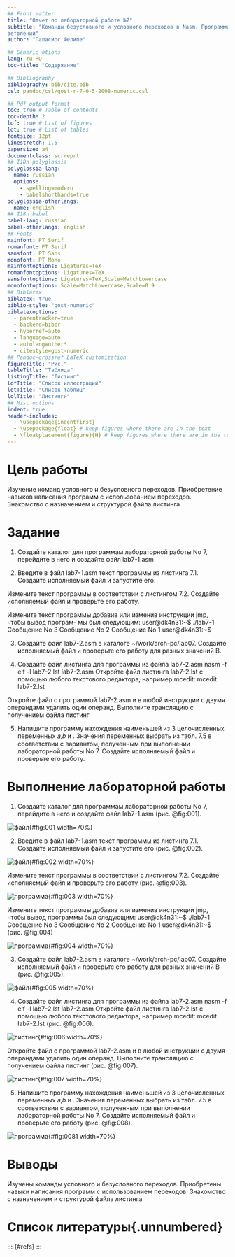 ```yaml
---
## Front matter
title: "Отчет по лабораторной работе №7"
subtitle: "Команды безусловного и условного переходов в Nasm. Программирование
ветвлений"
author: "Паласиос Фелипе"

## Generic otions
lang: ru-RU
toc-title: "Содержание"

## Bibliography
bibliography: bib/cite.bib
csl: pandoc/csl/gost-r-7-0-5-2008-numeric.csl

## Pdf output format
toc: true # Table of contents
toc-depth: 2
lof: true # List of figures
lot: true # List of tables
fontsize: 12pt
linestretch: 1.5
papersize: a4
documentclass: scrreprt
## I18n polyglossia
polyglossia-lang:
  name: russian
  options:
	- spelling=modern
	- babelshorthands=true
polyglossia-otherlangs:
  name: english
## I18n babel
babel-lang: russian
babel-otherlangs: english
## Fonts
mainfont: PT Serif
romanfont: PT Serif
sansfont: PT Sans
monofont: PT Mono
mainfontoptions: Ligatures=TeX
romanfontoptions: Ligatures=TeX
sansfontoptions: Ligatures=TeX,Scale=MatchLowercase
monofontoptions: Scale=MatchLowercase,Scale=0.9
## Biblatex
biblatex: true
biblio-style: "gost-numeric"
biblatexoptions:
  - parentracker=true
  - backend=biber
  - hyperref=auto
  - language=auto
  - autolang=other*
  - citestyle=gost-numeric
## Pandoc-crossref LaTeX customization
figureTitle: "Рис."
tableTitle: "Таблица"
listingTitle: "Листинг"
lofTitle: "Список иллюстраций"
lotTitle: "Список таблиц"
lolTitle: "Листинги"
## Misc options
indent: true
header-includes:
  - \usepackage{indentfirst}
  - \usepackage{float} # keep figures where there are in the text
  - \floatplacement{figure}{H} # keep figures where there are in the text
---
```


# Цель работы

Изучение команд условного и безусловного переходов. Приобретение навыков написания
программ с использованием переходов. Знакомство с назначением и структурой файла
листинга

# Задание

1. Создайте каталог для программам лабораторной работы No 7, перейдите в него и создайте файл lab7-1.asm

2. Введите в файл lab7-1.asm текст программы из листинга 7.1. Создайте исполняемый файл и запустите его.

Измените текст программы в соответствии с листингом 7.2. Создайте исполняемый файл и проверьте его работу.

Измените текст программы добавив или изменив инструкции jmp, чтобы вывод програм-
мы был следующим:
user@dk4n31:~$ ./lab7-1
Сообщение No 3
Сообщение No 2
Сообщение No 1
user@dk4n31:~$

3. Создайте файл lab7-2.asm в каталоге ~/work/arch-pc/lab07. Создайте исполняемый файл и проверьте его работу для разных значений B.

4. Создайте файл листинга для программы из файла lab7-2.asm
nasm -f elf -l lab7-2.lst lab7-2.asm
Откройте файл листинга lab7-2.lst с помощью любого текстового редактора, например
mcedit:
mcedit lab7-2.lst

Откройте файл с программой lab7-2.asm и в любой инструкции с двумя операндами
удалить один операнд. Выполните трансляцию с получением файла листинг

5. Напишите программу нахождения наименьшей из 3 целочисленных переменных 𝑎,𝑏 и . Значения переменных выбрать из табл. 7.5 в соответствии с вариантом, полученным при выполнении лабораторной работы No 7. Создайте исполняемый файл и проверьте его работу.

# Выполнение лабораторной работы

1. Создайте каталог для программам лабораторной работы No 7, перейдите в него и создайте файл lab7-1.asm (рис. @fig:001).

![файл](image/1.jpg){#fig:001 width=70%}

2. Введите в файл lab7-1.asm текст программы из листинга 7.1. Создайте исполняемый файл и запустите его (рис. @fig:002).

![файл](image/2.jpg){#fig:002 width=70%}

Измените текст программы в соответствии с листингом 7.2. Создайте исполняемый файл и проверьте его работу (рис. @fig:003).

![программа](image/2.1.jpg){#fig:003 width=70%}

Измените текст программы добавив или изменив инструкции jmp, чтобы вывод программы был следующим: 
user@dk4n31:~$ ./lab7-1
Сообщение No 3
Сообщение No 2
Сообщение No 1
user@dk4n31:~$ (рис. @fig:004)

![программа](image/2.2.jpg){#fig:004 width=70%}

3. Создайте файл lab7-2.asm в каталоге ~/work/arch-pc/lab07. Создайте исполняемый файл и проверьте его работу для разных значений B (рис. @fig:005).

![файл](image/3.jpg){#fig:005 width=70%}

4. Создайте файл листинга для программы из файла lab7-2.asm
nasm -f elf -l lab7-2.lst lab7-2.asm
Откройте файл листинга lab7-2.lst с помощью любого текстового редактора, например
mcedit:
mcedit lab7-2.lst (рис. @fig:006).

![листинг](image/4.1.jpg){#fig:006 width=70%}

Откройте файл с программой lab7-2.asm и в любой инструкции с двумя операндами
удалить один операнд. Выполните трансляцию с получением файла листинг (рис. @fig:007).

![листинг](image/4.2.jpg){#fig:007 width=70%}

5. Напишите программу нахождения наименьшей из 3 целочисленных переменных 𝑎,𝑏 и . Значения переменных выбрать из табл. 7.5 в соответствии с вариантом, полученным при выполнении лабораторной работы No 7. Создайте исполняемый файл и проверьте его работу (рис. @fig:008).

![программа](image/5.jpg){#fig:0081 width=70%}



# Выводы

Изучены команды условного и безусловного переходов. Приобретены навыки написания программ с использованием переходов. Знакомство с назначением и структурой файла листинга

# Список литературы{.unnumbered}

::: {#refs}
:::
